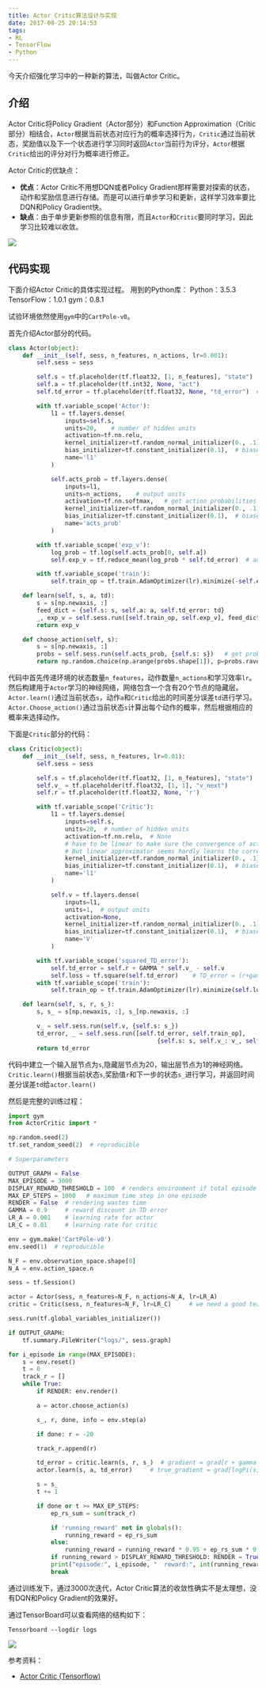 ```yaml
---
title: Actor Critic算法设计与实现
date: 2017-08-25 20:14:53
tags:
- RL
- TensorFlow
- Python
---
```


今天介绍强化学习中的一种新的算法，叫做Actor Critic。
<!--more-->
## 介绍
Actor Critic将Policy Gradient（Actor部分）和Function Approximation（Critic部分）相结合，`Actor`根据当前状态对应行为的概率选择行为，`Critic`通过当前状态，奖励值以及下一个状态进行学习同时返回`Actor`当前行为评分，`Actor`根据`Critic`给出的评分对行为概率进行修正。

Actor Critic的优缺点：
* **优点**：Actor Critic不用想DQN或者Policy Gradient那样需要对探索的状态，动作和奖励信息进行存储。而是可以进行单步学习和更新，这样学习效率要比DQN和Policy Gradient快。
* **缺点**：由于单步更新参照的信息有限，而且`Actor`和`Critic`要同时学习，因此学习比较难以收敛。


![](/images/2017-8-25/2017-8-25-1.png)


## 代码实现
下面介绍Actor Critic的具体实现过程。
用到的Python库：
Python：3.5.3
TensorFlow：1.0.1
gym：0.8.1

试验环境依然使用`gym`中的`CartPole-v0`。

首先介绍Actor部分的代码。
```python
class Actor(object):
    def __init__(self, sess, n_features, n_actions, lr=0.001):
        self.sess = sess

        self.s = tf.placeholder(tf.float32, [1, n_features], "state")
        self.a = tf.placeholder(tf.int32, None, "act")
        self.td_error = tf.placeholder(tf.float32, None, "td_error")  # TD_error

        with tf.variable_scope('Actor'):
            l1 = tf.layers.dense(
                inputs=self.s,
                units=20,    # number of hidden units
                activation=tf.nn.relu,
                kernel_initializer=tf.random_normal_initializer(0., .1),    # weights
                bias_initializer=tf.constant_initializer(0.1),  # biases
                name='l1'
            )

            self.acts_prob = tf.layers.dense(
                inputs=l1,
                units=n_actions,    # output units
                activation=tf.nn.softmax,   # get action probabilities
                kernel_initializer=tf.random_normal_initializer(0., .1),  # weights
                bias_initializer=tf.constant_initializer(0.1),  # biases
                name='acts_prob'
            )

        with tf.variable_scope('exp_v'):
            log_prob = tf.log(self.acts_prob[0, self.a])
            self.exp_v = tf.reduce_mean(log_prob * self.td_error)  # advantage (TD_error) guided loss

        with tf.variable_scope('train'):
            self.train_op = tf.train.AdamOptimizer(lr).minimize(-self.exp_v)  # minimize(-exp_v) = maximize(exp_v)

    def learn(self, s, a, td):
        s = s[np.newaxis, :]
        feed_dict = {self.s: s, self.a: a, self.td_error: td}
        _, exp_v = self.sess.run([self.train_op, self.exp_v], feed_dict)
        return exp_v

    def choose_action(self, s):
        s = s[np.newaxis, :]
        probs = self.sess.run(self.acts_prob, {self.s: s})   # get probabilities for all actions
        return np.random.choice(np.arange(probs.shape[1]), p=probs.ravel())   # return a int
```

代码中首先传递环境的状态数量`n_features`，动作数量`n_actions`和学习效率`lr`。然后构建用于`Actor`学习的神经网络，网络包含一个含有20个节点的隐藏层。
`Actor.learn()`通过当前状态`s`，动作`a`和`Critic`给出的时间差分误差`td`进行学习。
`Actor.Choose_action()`通过当前状态`s`计算出每个动作的概率，然后根据相应的概率来选择动作。


下面是`Critic`部分的代码：
```python
class Critic(object):
    def __init__(self, sess, n_features, lr=0.01):
        self.sess = sess

        self.s = tf.placeholder(tf.float32, [1, n_features], "state")
        self.v_ = tf.placeholder(tf.float32, [1, 1], "v_next")
        self.r = tf.placeholder(tf.float32, None, 'r')

        with tf.variable_scope('Critic'):
            l1 = tf.layers.dense(
                inputs=self.s,
                units=20,  # number of hidden units
                activation=tf.nn.relu,  # None
                # have to be linear to make sure the convergence of actor.
                # But linear approximator seems hardly learns the correct Q.
                kernel_initializer=tf.random_normal_initializer(0., .1),  # weights
                bias_initializer=tf.constant_initializer(0.1),  # biases
                name='l1'
            )

            self.v = tf.layers.dense(
                inputs=l1,
                units=1,  # output units
                activation=None,
                kernel_initializer=tf.random_normal_initializer(0., .1),  # weights
                bias_initializer=tf.constant_initializer(0.1),  # biases
                name='V'
            )

        with tf.variable_scope('squared_TD_error'):
            self.td_error = self.r + GAMMA * self.v_ - self.v
            self.loss = tf.square(self.td_error)    # TD_error = (r+gamma*V_next) - V_eval
        with tf.variable_scope('train'):
            self.train_op = tf.train.AdamOptimizer(lr).minimize(self.loss)

    def learn(self, s, r, s_):
        s, s_ = s[np.newaxis, :], s_[np.newaxis, :]

        v_ = self.sess.run(self.v, {self.s: s_})
        td_error, _ = self.sess.run([self.td_error, self.train_op],
                                          {self.s: s, self.v_: v_, self.r: r})
        return td_error
```
代码中建立一个输入层节点为`s`,隐藏层节点为20，输出层节点为1的神经网络。
`Critic.learn()`根据当前状态`s`,奖励值`r`和下一步的状态`s_`进行学习，并返回时间差分误差`td`给`actor.learn()`

然后是完整的训练过程：
```python
import gym
from ActorCritic import *

np.random.seed(2)
tf.set_random_seed(2)  # reproducible

# Superparameters

OUTPUT_GRAPH = False
MAX_EPISODE = 3000
DISPLAY_REWARD_THRESHOLD = 100  # renders environment if total episode reward is greater then this threshold
MAX_EP_STEPS = 1000   # maximum time step in one episode
RENDER = False  # rendering wastes time
GAMMA = 0.9     # reward discount in TD error
LR_A = 0.001    # learning rate for actor
LR_C = 0.01     # learning rate for critic

env = gym.make('CartPole-v0')
env.seed(1)  # reproducible

N_F = env.observation_space.shape[0]
N_A = env.action_space.n

sess = tf.Session()

actor = Actor(sess, n_features=N_F, n_actions=N_A, lr=LR_A)
critic = Critic(sess, n_features=N_F, lr=LR_C)     # we need a good teacher, so the teacher should learn faster than the actor

sess.run(tf.global_variables_initializer())

if OUTPUT_GRAPH:
    tf.summary.FileWriter("logs/", sess.graph)

for i_episode in range(MAX_EPISODE):
    s = env.reset()
    t = 0
    track_r = []
    while True:
        if RENDER: env.render()

        a = actor.choose_action(s)

        s_, r, done, info = env.step(a)

        if done: r = -20

        track_r.append(r)

        td_error = critic.learn(s, r, s_)  # gradient = grad[r + gamma * V(s_) - V(s)]
        actor.learn(s, a, td_error)     # true_gradient = grad[logPi(s,a) * td_error]

        s = s_
        t += 1

        if done or t >= MAX_EP_STEPS:
            ep_rs_sum = sum(track_r)

            if 'running_reward' not in globals():
                running_reward = ep_rs_sum
            else:
                running_reward = running_reward * 0.95 + ep_rs_sum * 0.05
            if running_reward > DISPLAY_REWARD_THRESHOLD: RENDER = True  # rendering
            print("episode:", i_episode, "  reward:", int(running_reward))
            break
```

通过训练发下，通过3000次迭代，Actor Critic算法的收敛性确实不是太理想，没有DQN和Policy Gradient的效果好。

通过TensorBoard可以查看网络的结构如下：
```
Tensorboard --logdir logs
```
![](/images/2017-8-25/2017-8-25-2.png)


参考资料：
* [Actor Critic (Tensorflow)](https://morvanzhou.github.io/tutorials/machine-learning/reinforcement-learning/6-1-actor-critic/ )
